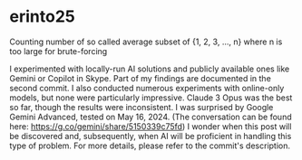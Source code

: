 # erinto25
Counting number of  so called average subset of {1, 2, 3, ..., n} where n is too large for brute-forcing

I experimented with locally-run AI solutions and publicly available ones like Gemini or Copilot in Skype.  Part of my findings are documented in the second commit. 
I also conducted numerous experiments with online-only models, but none were particularly impressive. Claude 3 Opus was the best so far, though the results were inconsistent. 
I was surprised by Google Gemini Advanced, tested on May 16, 2024.  (The conversation can be found here: https://g.co/gemini/share/5150339c75fd)
I wonder when this post will be discovered and, subsequently, when AI will be proficient in handling this type of problem. For more details, please refer to the commit's description.
